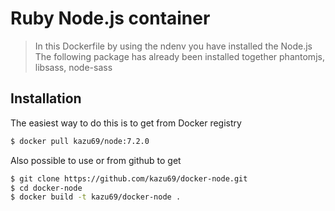 Ruby Node.js container
====================

> In this Dockerfile by using the ndenv you have installed the Node.js
> The following package has already been installed together
> phantomjs, libsass, node-sass

Installation
-----

The easiest way to do this is to get from Docker registry

```sh
$ docker pull kazu69/node:7.2.0
```

Also possible to use or from github to get

```sh
$ git clone https://github.com/kazu69/docker-node.git
$ cd docker-node
$ docker build -t kazu69/docker-node .
```
